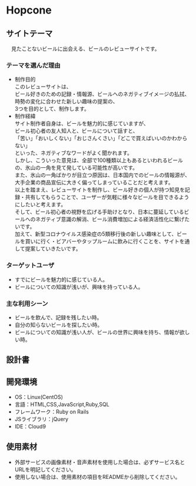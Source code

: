 # Hopcone

## サイトテーマ
　見たことないビールに出会える、ビールのレビューサイトです。

### テーマを選んだ理由
- 制作目的<br>
  このレビューサイトは、<br>
  ビール好きのための記録・情報源、ビールへのネガティブイメージの払拭、時勢の変化に合わせた新しい趣味の提案の、<br>
  3つを目的として、制作します。<br>
- 制作経緯<br>
  サイト制作者自身は、ビールを魅力的に感じていますが、<br>
  ビール初心者の友人知人と、ビールについて話すと、<br>
  「苦い」「おいしくない」「おじさんくさい」「どこで買えばいいのかわからない」<br>
  といった、ネガティブなワードがよく聞かれます。<br>
  しかし、こういった意見は、全部で100種類以上もあるといわれるビールの、氷山の一角を見て発している可能性が高いです。<br>
  また、氷山の一角ばかりが目立つ原因は、日本国内でのビールの情報源が、大手企業の商品宣伝に大きく偏ってしまっていることだと考えます。<br>
  以上を踏まえ、レビューサイトを制作し、ビール好きの個人が持つ知見を記録・共有してもらうことで、ユーザーが気軽に様々なビールを目できるようにしたいと考えます。<br>
  そして、ビール初心者の視野を広げる手助けとなり、日本に蔓延しているビールへのネガティブ意識の解消、ビール消費増加による経済活性化に繋げたいです。<br>
  加えて、新型コロナウイルス感染症の5類移行後の新しい趣味として、ビールを買いに行く・ビアバーやタップルームに飲みに行くことを、サイトを通して提案していきたいです。<br>

### ターゲットユーザ
- すでにビールを魅力的に感じている人。
- ビールについての知識が浅いが、興味を持っている人。

### 主な利用シーン
- ビールを飲んで、記録を残したい時。
- 自分の知らないビールを探したい時。
- ビールについての知識が浅い人が、ビールの世界に興味を持ち、情報が欲しい時。

## 設計書

## 開発環境
- OS：Linux(CentOS)
- 言語：HTML,CSS,JavaScript,Ruby,SQL
- フレームワーク：Ruby on Rails
- JSライブラリ：jQuery
- IDE：Cloud9

## 使用素材
- 外部サービスの画像素材・音声素材を使用した場合は、必ずサービス名とURLを明記してください。
- 使用しない場合は、使用素材の項目をREADMEから削除してください。
